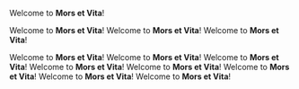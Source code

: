 Welcome to **Mors et Vita**!


Welcome to **Mors et Vita**!
Welcome to **Mors et Vita**!
Welcome to **Mors et Vita**!


Welcome to **Mors et Vita**!
Welcome to **Mors et Vita**!
Welcome to **Mors et Vita**!
Welcome to **Mors et Vita**!
Welcome to **Mors et Vita**!
Welcome to **Mors et Vita**!
Welcome to **Mors et Vita**!
Welcome to **Mors et Vita**!


